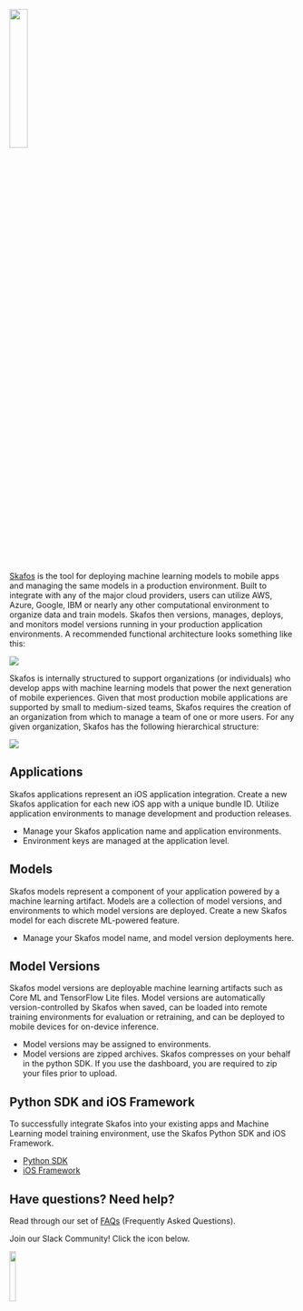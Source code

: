 [<img src="https://docs.skafos.ai/assets/main-logo.png" width="25%">](https://skafos.ai)


[Skafos](https://skafos.ai) is the tool for deploying machine learning models to mobile apps and managing the same models in a production environment. Built to integrate with any of the major cloud providers, users can utilize AWS, Azure, Google, IBM or nearly any other computational environment to organize data and train models. Skafos then versions, manages, deploys, and monitors model versions running in your production application environments. A recommended functional architecture looks something like this:

<img src="https://docs.skafos.ai/assets/data-training-skafos-phones.png">

Skafos is internally structured to support organizations (or individuals) who develop apps with machine learning models that power the next generation of mobile experiences. Given that most production mobile applications are supported by small to medium-sized teams, Skafos requires the creation of an organization from which to manage a team of one or more users. For any given organization, Skafos has the following hierarchical structure:

<img src="https://docs.skafos.ai/assets/apps-models-versions.png">


## Applications
Skafos applications represent an iOS application integration. Create a new Skafos application for each new iOS app with a unique bundle ID. Utilize application environments to manage development and production releases.

* Manage your Skafos application name and application environments.
* Environment keys are managed at the application level.


## Models
Skafos models represent a component of your application powered by a machine learning artifact. Models are a collection of model versions, and environments to which model versions are deployed. Create a new Skafos model for each discrete ML-powered feature.

* Manage your Skafos model name, and model version deployments here.


## Model Versions
Skafos model versions are deployable machine learning artifacts such as Core ML and TensorFlow Lite files. Model versions are automatically version-controlled by Skafos when saved, can be loaded into remote training environments for evaluation or retraining, and can be deployed to mobile devices for on-device inference.

* Model versions may be assigned to environments.
* Model versions are zipped archives. Skafos compresses on your behalf in the python SDK. If you use the dashboard, you are required to zip your files prior to upload.


## Python SDK and iOS Framework
To successfully integrate Skafos into your existing apps and Machine Learning model training environment, use the Skafos Python SDK and iOS Framework.

* [Python SDK](https://pypi.org/project/skafos/)
* [iOS Framework](https://github.com/skafos/ios)


## Have questions? Need help?
Read through our set of [FAQs](sections/faq.md) (Frequently Asked Questions).

Join our Slack Community! Click the icon below.

[<img src="https://docs.skafos.ai/assets/Slack_Mark_Web.png" width="15%">](https://skafosai.slack.com/join/shared_invite/enQtNTAxMzEwOTk2NzA5LThjMmMyY2JkNTkwNDQ1YjgyYjFiY2MyMjRkMzYyM2E4MjUxNTJmYmQyODVhZWM2MjQwMjE5ZGM1Y2YwN2M5ODI)
